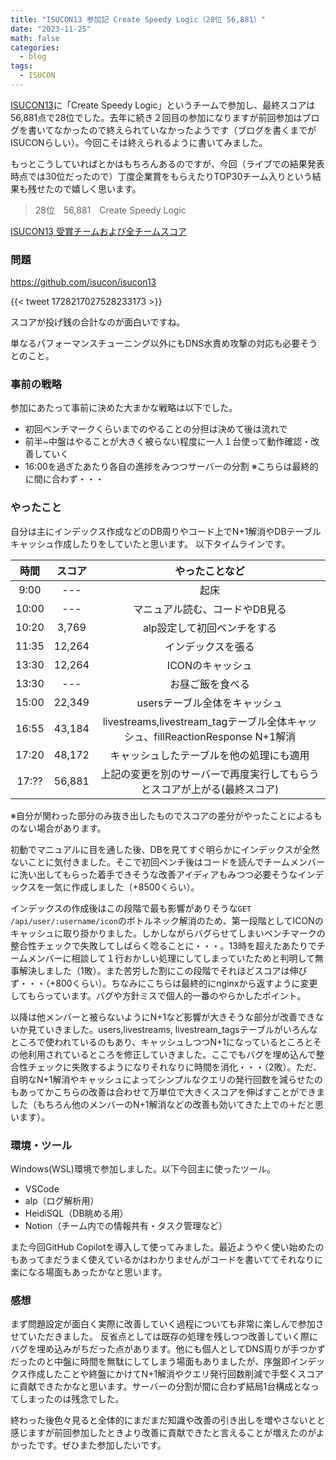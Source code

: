 ```yaml
---
title: "ISUCON13 参加記 Create Speedy Logic（28位 56,881）"
date: "2023-11-25"
math: false
categories:
  - blog
tags:
  - ISUCON
---
```



[ISUCON13](https://isucon.net/archives/57801192.html)に「Create Speedy Logic」というチームで参加し、最終スコアは56,881点で28位でした。去年に続き２回目の参加になりますが前回参加はブログを書いてなかったので終えられていなかったようです（ブログを書くまでがISUCONらしい）。今回こそは終えられるように書いてみました。

もっとこうしていればとかはもちろんあるのですが、今回（ライブでの結果発表時点では30位だったので）丁度企業賞をもらえたりTOP30チーム入りという結果も残せたので嬉しく思います。

> 28位　56,881　Create Speedy Logic

[ISUCON13 受賞チームおよび全チームスコア](https://isucon.net/archives/57993937.html)

### 問題

https://github.com/isucon/isucon13

{{< tweet 1728217027528233173 >}}

スコアが投げ銭の合計なのが面白いですね。

単なるパフォーマンスチューニング以外にもDNS水責め攻撃の対応も必要そうとのこと。

### 事前の戦略

参加にあたって事前に決めた大まかな戦略は以下でした。
- 初回ベンチマークくらいまでのやることの分担は決めて後は流れで
- 前半~中盤はやることが大きく被らない程度に一人１台使って動作確認・改善していく
- 16:00を過ぎたあたり各自の進捗をみつつサーバーの分割 ※こちらは最終的に間に合わず・・・

### やったこと

自分は主にインデックス作成などのDB周りやコード上でN+1解消やDBテーブルキャッシュ作成したりをしていたと思います。
以下タイムラインです。

| 時間 | スコア | やったことなど |
| :-: | :-: | :--------: |
| 9:00 | --- | 起床 |
| 10:00 | --- | マニュアル読む、コードやDB見る |
| 10:20 | 3,769 | alp設定して初回ベンチをする |
| 11:35 | 12,264 | インデックスを張る |
| 13:30 | 12,264 | ICONのキャッシュ |
| 13:30 | --- | お昼ご飯を食べる |
| 15:00 | 22,349 | usersテーブル全体をキャッシュ |
| 16:55 | 43,184 | livestreams,livestream_tagテーブル全体キャッシュ、fillReactionResponse N+1解消 |
| 17:20 | 48,172 | キャッシュしたテーブルを他の処理にも適用 |
| 17:?? | 56,881 | 上記の変更を別のサーバーで再度実行してもらうとスコアが上がる(最終スコア) |

※自分が関わった部分のみ抜き出したものでスコアの差分がやったことによるものない場合があります。

初動でマニュアルに目を通した後、DBを見てすぐ明らかにインデックスが全然ないことに気付きました。そこで初回ベンチ後はコードを読んでチームメンバーに洗い出してもらった着手できそうな改善アイディアもみつつ必要そうなインデックスを一気に作成しました（+8500くらい）。

インデックスの作成後はこの段階で最も影響がありそうな`GET /api/user/:username/icon`のボトルネック解消のため、第一段階としてICONのキャッシュに取り掛かりました。しかしながらバグらせてしまいベンチマークの整合性チェックで失敗してしばらく唸ることに・・・。13時を超えたあたりでチームメンバーに相談して１行おかしい処理にしてしまっていたためと判明して無事解決しました（1敗）。また苦労した割にこの段階でそれほどスコアは伸びず・・・（+800くらい）。ちなみにこちらは最終的にnginxから返すように変更してもらっています。バグや方針ミスで個人的一番のやらかしたポイント。

以降は他メンバーと被らないようにN+1など影響が大きそうな部分が改善できないか見ていきました。users,livestreams, livestream_tagsテーブルがいろんなところで使われているのもあり、キャッシュしつつN+1になっているところとその他利用されているところを修正していきました。ここでもバグを埋め込んで整合性チェックに失敗するようになりそれなりに時間を消化・・・（2敗）。ただ、自明なN+1解消やキャッシュによってシンプルなクエリの発行回数を減らせたのもあってかこちらの改善は合わせて万単位で大きくスコアを伸ばすことができました（もちろん他のメンバーのN+1解消などの改善も効いてきた上での＋だと思います）。

### 環境・ツール

Windows(WSL)環境で参加しました。以下今回主に使ったツール。
- VSCode
- alp（ログ解析用）
- HeidiSQL（DB眺める用）
- Notion（チーム内での情報共有・タスク管理など）

また今回GitHub Copilotを導入して使ってみました。最近ようやく使い始めたのもあってまだうまく使えているかはわかりませんがコードを書いててそれなりに楽になる場面もあったかなと思います。

### 感想

まず問題設定が面白く実際に改善していく過程についても非常に楽しんで参加させていただきました。
反省点としては既存の処理を残しつつ改善していく際にバグを埋め込みがちだった点があります。他にも個人としてDNS周りが手つかずだったのと中盤に時間を無駄にしてしまう場面もありましたが、序盤即インデックス作成したことや終盤にかけてN+1解消やクエリ発行回数削減で手堅くスコアに貢献できたかなと思います。サーバーの分割が間に合わず結局1台構成となってしまったのは残念でした。

終わった後色々見ると全体的にまだまだ知識や改善の引き出しを増やさないとと感じますが前回参加したときより改善に貢献できたと言えることが増えたのがよかったです。ぜひまた参加したいです。
